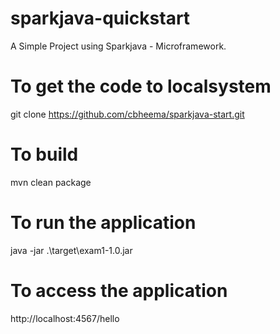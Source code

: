 # sparkjava-quickstart

A Simple Project using Sparkjava - Microframework.

# To get the code to localsystem

git clone https://github.com/cbheema/sparkjava-start.git

# To build

mvn clean package

# To run the application

java -jar .\target\exam1-1.0.jar

# To access the application

http://localhost:4567/hello

